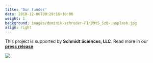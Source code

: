 ```yaml
---
title: 'Our funder'
date: 2018-12-06T09:29:16+10:00
weight: 1
background: images/dominik-schroder-FIKD9t5_5zQ-unsplash.jpg
align: right
---
```


This project is supported by **Schmidt Sciences, LLC**. Read more in our **[press release](https://www.nyu.edu/about/news-publications/news/2021/march/international-collaboration-will-use-artificial-intelligence-to-.html)**

![](/images/schmidtsciences_primary_color.png)
